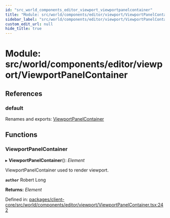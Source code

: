 ```yaml
---
id: "src_world_components_editor_viewport_viewportpanelcontainer"
title: "Module: src/world/components/editor/viewport/ViewportPanelContainer"
sidebar_label: "src/world/components/editor/viewport/ViewportPanelContainer"
custom_edit_url: null
hide_title: true
---
```


# Module: src/world/components/editor/viewport/ViewportPanelContainer

## References

### default

Renames and exports: [ViewportPanelContainer](src_world_components_editor_viewport_viewportpanelcontainer.md#viewportpanelcontainer)

## Functions

### ViewportPanelContainer

▸ **ViewportPanelContainer**(): *Element*

ViewportPanelContainer used to render viewport.

**`author`** Robert Long

**Returns:** *Element*

Defined in: [packages/client-core/src/world/components/editor/viewport/ViewportPanelContainer.tsx:242](https://github.com/xr3ngine/xr3ngine/blob/673ad6a5f/packages/client-core/src/world/components/editor/viewport/ViewportPanelContainer.tsx#L242)
